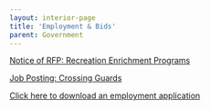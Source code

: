 ```yaml
---
layout: interior-page
title: 'Employment & Bids'
parent: Government
---
```


[Notice of RFP: Recreation Enrichment Programs](https://storage.googleapis.com/static.rutherford-nj.com/finance/Employment/NOTICE%20of%20RFP%202022%20Recreation%20Enrichment%20Programs.pdf)

[Job Posting: Crossing Guards](https://storage.googleapis.com/static.rutherford-nj.com/finance/Employment/Hiring%20Crossing%20Guards%202021%20Alternate.pdf)

[Click here to download an employment application](https://storage.googleapis.com/static.rutherford-nj.com/borough-clerk/permits-licenses/Employment%20Application%20REVISED.pdf)
